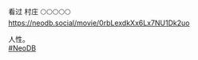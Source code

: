 <p>看过 村庄  🌕🌕🌕🌕🌕  <br /><a href="https://neodb.social/movie/0rbLexdkXx6Lx7NU1Dk2uo" target="_blank" rel="nofollow noopener" translate="no"><span class="invisible">https://</span><span class="ellipsis">neodb.social/movie/0rbLexdkXx6</span><span class="invisible">Lx7NU1Dk2uo</span></a></p><p>人性。<br /><a href="https://e5n.cc/tags/NeoDB" class="mention hashtag" rel="tag">#<span>NeoDB</span></a></p>